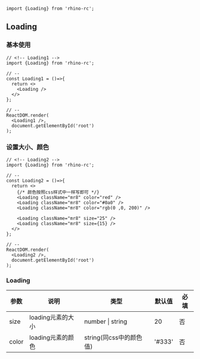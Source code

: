 ```import
import {Loading} from 'rhino-rc';
```
## Loading

### 基本使用
```component
// <!-- Loading1 -->
import {Loading} from 'rhino-rc';

// --
const Loading1 = ()=>{
  return <>
    <Loading />
  </>
};

// --
ReactDOM.render(
  <Loading1 />,
  document.getElementById('root')
);
```

### 设置大小、颜色
```component
// <!-- Loading2 -->
import {Loading} from 'rhino-rc';

// --
const Loading2 = ()=>{
  return <>
    {/* 颜色按照css样式中一样写即可 */}
    <Loading className="mr8" color="red" />
    <Loading className="mr8" color="#0a0" />
    <Loading className="mr8" color="rgb(0 ,0, 200)" />

    <Loading className="mr8" size="25" />
    <Loading className="mr8" size={15} />
  </>
};

// --
ReactDOM.render(
  <Loading2 />,
  document.getElementById('root')
);
```

### Loading
参数 | 说明 | 类型 | 默认值 | 必填
-- | -- | -- | -- | -- 
size | loading元素的大小 | number \| string | 20 | 否
color | loading元素的颜色 | string(同css中的颜色值) | '#333' | 否
